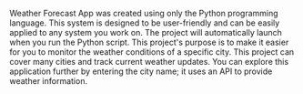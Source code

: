 Weather Forecast App was created using only the Python programming language. 
This system is designed to be user-friendly and can be easily applied to any system you work on. 
The project will automatically launch when you run the Python script.
This project's purpose is to make it easier for you to monitor the weather conditions of a specific city.
This project can cover many cities and track current weather updates. 
You can explore this application further by entering the city name; it uses an API to provide weather information.
